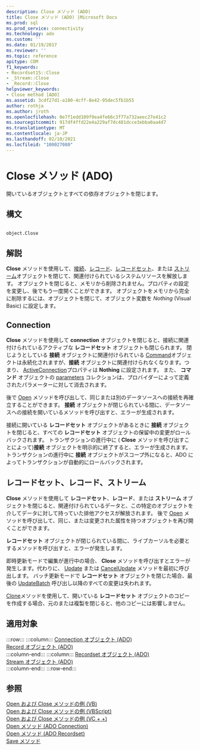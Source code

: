 ```yaml
---
description: Close メソッド (ADO)
title: Close メソッド (ADO) |Microsoft Docs
ms.prod: sql
ms.prod_service: connectivity
ms.technology: ado
ms.custom: ''
ms.date: 01/19/2017
ms.reviewer: ''
ms.topic: reference
apitype: COM
f1_keywords:
- Recordset15::Close
- _Stream::Close
- _Record::Close
helpviewer_keywords:
- Close method [ADO]
ms.assetid: 3cdf27d1-a180-4cff-8e42-95dec5fb1b55
author: rothja
ms.author: jroth
ms.openlocfilehash: 0e7f1edd109f9ea4fe66c3f77a732aeec27e41c2
ms.sourcegitcommit: 917df4ffd22e4a229af7dc481dcce3ebba0aa4d7
ms.translationtype: MT
ms.contentlocale: ja-JP
ms.lasthandoff: 02/10/2021
ms.locfileid: "100027080"
---
```

# <a name="close-method-ado"></a>Close メソッド (ADO)
開いているオブジェクトとすべての依存オブジェクトを閉じます。  
  
## <a name="syntax"></a>構文  
  
```  
  
object.Close  
```  
  
## <a name="remarks"></a>解説  
 **Close** メソッドを使用して、[接続](./connection-object-ado.md)、[レコード](./record-object-ado.md)、[レコードセット](./recordset-object-ado.md)、または [ストリーム](./stream-object-ado.md)オブジェクトを閉じて、関連付けられているシステムリソースを解放します。 オブジェクトを閉じると、メモリから削除されません。プロパティの設定を変更し、後でもう一度開くことができます。 オブジェクトをメモリから完全に削除するには、オブジェクトを閉じて、オブジェクト変数を *Nothing* (Visual Basic) に設定します。  
  
## <a name="connection"></a>Connection  
 **Close** メソッドを使用して **connection** オブジェクトを閉じると、接続に関連付けられているアクティブな **レコードセット** オブジェクトも閉じられます。 閉じようとしている **接続** オブジェクトに関連付けられている [Command](./command-object-ado.md)オブジェクトは永続化されますが、**接続** オブジェクトに関連付けられなくなります。つまり、 [ActiveConnection](./activeconnection-property-ado.md)プロパティは **Nothing** に設定されます。 また、 **コマンド** オブジェクトの [parameters](./parameters-collection-ado.md) コレクションは、プロバイダーによって定義されたパラメーターに対して消去されます。  
  
 後で [Open](./open-method-ado-connection.md) メソッドを呼び出して、同じまたは別のデータソースへの接続を再確立することができます。 **接続** オブジェクトが閉じられている間に、データソースへの接続を開いているメソッドを呼び出すと、エラーが生成されます。  
  
 接続に開いている **レコードセット** オブジェクトがあるときに **接続** オブジェクトを閉じると、すべての **レコードセット** オブジェクトの保留中の変更がロールバックされます。 トランザクションの進行中に ( **Close** メソッドを呼び出すことによって)**接続** オブジェクトを明示的に終了すると、エラーが生成されます。 トランザクションの進行中に **接続** オブジェクトがスコープ外になると、ADO によってトランザクションが自動的にロールバックされます。  
  
## <a name="recordset-record-stream"></a>レコードセット、レコード、ストリーム  
 **Close** メソッドを使用して **レコードセット**、**レコード**、または **ストリーム** オブジェクトを閉じると、関連付けられているデータと、この特定のオブジェクトを介してデータに対して持っていた排他アクセスが解放されます。 後で [Open](./open-method-ado-recordset.md) メソッドを呼び出して、同じ、または変更された属性を持つオブジェクトを再び開くことができます。  
  
 **レコードセット** オブジェクトが閉じられている間に、ライブカーソルを必要とするメソッドを呼び出すと、エラーが発生します。  
  
 即時更新モードで編集が進行中の場合、 **Close** メソッドを呼び出すとエラーが発生します。代わりに、 [Update](./update-method.md) または [CancelUpdate](./cancelupdate-method-ado.md) メソッドを最初に呼び出します。 バッチ更新モードで **レコードセット** オブジェクトを閉じた場合、最後の [UpdateBatch](./updatebatch-method.md) 呼び出し以降のすべての変更は失われます。  
  
 [Clone](./clone-method-ado.md)メソッドを使用して、開いている **レコードセット** オブジェクトのコピーを作成する場合、元のまたは複製を閉じると、他のコピーには影響しません。  
  
## <a name="applies-to"></a>適用対象  

:::row:::
    :::column:::
        [Connection オブジェクト (ADO)](./connection-object-ado.md)  
        [Record オブジェクト (ADO)](./record-object-ado.md)  
    :::column-end:::
    :::column:::
        [Recordset オブジェクト (ADO)](./recordset-object-ado.md)  
        [Stream オブジェクト (ADO)](./stream-object-ado.md)  
    :::column-end:::
:::row-end:::

## <a name="see-also"></a>参照  
 [Open および Close メソッドの例 (VB)](./open-and-close-methods-example-vb.md)   
 [Open および Close メソッドの例 (VBScript)](./open-and-close-methods-example-vbscript.md)   
 [Open および Close メソッドの例 (VC + +)](./open-and-close-methods-example-vc.md)   
 [Open メソッド (ADO Connection)](./open-method-ado-connection.md)   
 [Open メソッド (ADO Recordset)](./open-method-ado-recordset.md)   
 [Save メソッド](./save-method.md)